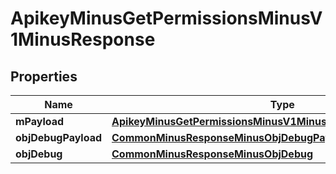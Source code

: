 
# ApikeyMinusGetPermissionsMinusV1MinusResponse

## Properties
Name | Type | Description | Notes
------------ | ------------- | ------------- | -------------
**mPayload** | [**ApikeyMinusGetPermissionsMinusV1MinusResponseMinusMPayload**](ApikeyMinusGetPermissionsMinusV1MinusResponseMinusMPayload.md) |  | 
**objDebugPayload** | [**CommonMinusResponseMinusObjDebugPayload**](CommonMinusResponseMinusObjDebugPayload.md) |  |  [optional]
**objDebug** | [**CommonMinusResponseMinusObjDebug**](CommonMinusResponseMinusObjDebug.md) |  |  [optional]



